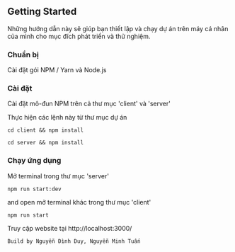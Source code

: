 ## Getting Started

Những hướng dẫn này sẽ giúp bạn thiết lập và chạy dự án trên máy cá nhân của mình cho mục đích phát triển và thử nghiệm.

### Chuẩn bị 

Cài đặt gói NPM / Yarn và Node.js

### Cài đặt

Cài đặt mô-đun NPM trên cả thư mục 'client' và 'server'

Thực hiện các lệnh này từ thư mục dự án

```
cd client && npm install
```

```
cd server && npm install
```

### Chạy ứng dụng

Mở terminal trong thư mục 'server' 

```
npm run start:dev
```

and open mở terminal khác trong thư mục 'client' 

```
npm run start
```

Truy cập website tại http://localhost:3000/

`Build by Nguyễn Đình Duy, Nguyễn Minh Tuấn`
